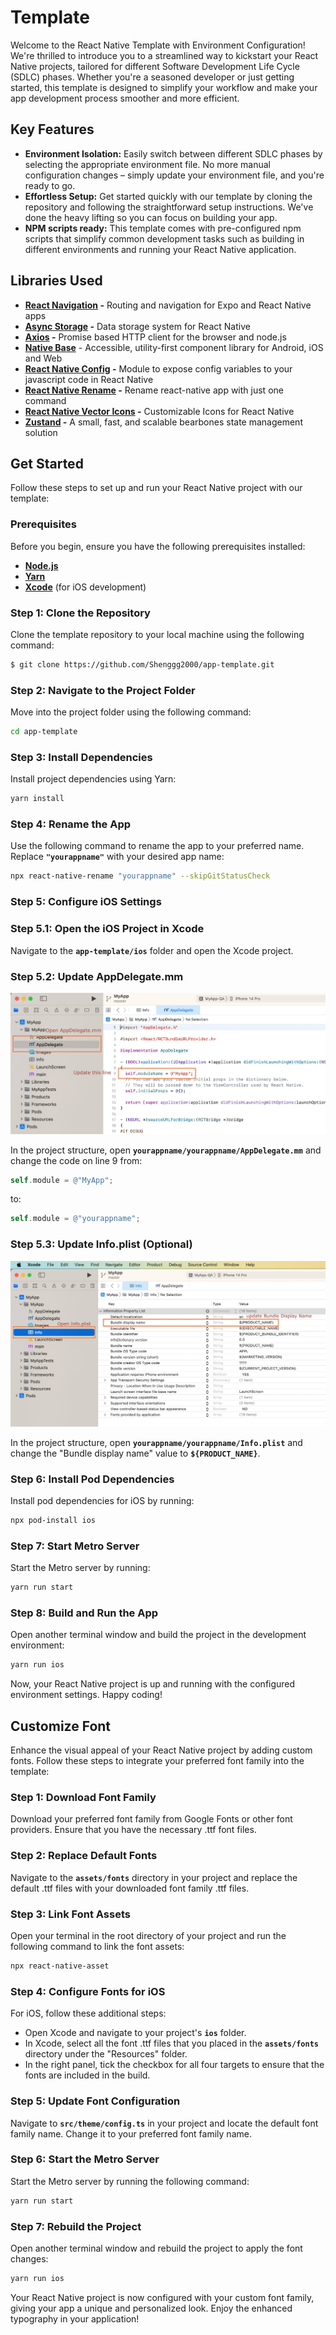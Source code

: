 # Template

Welcome to the React Native Template with Environment Configuration! We're thrilled to introduce you to a streamlined way to kickstart your React Native projects, tailored for different Software Development Life Cycle (SDLC) phases. Whether you're a seasoned developer or just getting started, this template is designed to simplify your workflow and make your app development process smoother and more efficient.

## **Key Features**

- **Environment Isolation:** Easily switch between different SDLC phases by selecting the appropriate environment file. No more manual configuration changes – simply update your environment file, and you're ready to go.
- **Effortless Setup:** Get started quickly with our template by cloning the repository and following the straightforward setup instructions. We've done the heavy lifting so you can focus on building your app.
- **********************************NPM scripts ready:********************************** This template comes with pre-configured npm scripts that simplify common development tasks such as building in different environments and running your React Native application.

## Libraries Used

- **[React Navigation](https://reactnavigation.org/) -** Routing and navigation for Expo and React Native apps
- **[Async Storage](https://react-native-async-storage.github.io/async-storage/) -** Data storage system for React Native
- **[Axios](https://axios-http.com/docs/intro) -** Promise based HTTP client for the browser and node.js
- **[Native Base](https://docs.nativebase.io/)** - Accessible, utility-first component library for Android, iOS and Web
- **[React Native Config](https://github.com/luggit/react-native-config) -** Module to expose config variables to your javascript code in React Native
- **[React Native Rename](https://github.com/junedomingo/react-native-rename) -** Rename react-native app with just one command
- **[React Native Vector Icons](https://github.com/oblador/react-native-vector-icons) -** Customizable Icons for React Native
- **[Zustand](https://docs.pmnd.rs/zustand/getting-started/introduction) -** A small, fast, and scalable bearbones state management solution

## Get Started

Follow these steps to set up and run your React Native project with our template:

### **Prerequisites**

Before you begin, ensure you have the following prerequisites installed:

- **[Node.js](https://nodejs.org/en/)**
- **[Yarn](https://classic.yarnpkg.com/en/docs/install)**
- **[Xcode](https://developer.apple.com/xcode/)** (for iOS development)

### **Step 1: Clone the Repository**

Clone the template repository to your local machine using the following command:

```bash
$ git clone https://github.com/Shenggg2000/app-template.git
```

### **Step 2: Navigate to the Project Folder**

Move into the project folder using the following command:

```bash
cd app-template
```

### **Step 3: Install Dependencies**

Install project dependencies using Yarn:

```bash
yarn install
```

### **Step 4: Rename the App**

Use the following command to rename the app to your preferred name. Replace **`"yourappname"`** with your desired app name:

```bash
npx react-native-rename "yourappname" --skipGitStatusCheck
```

### **Step 5: Configure iOS Settings**

### **Step 5.1: Open the iOS Project in Xcode**

Navigate to the **`app-template/ios`** folder and open the Xcode project.

### **Step 5.2: Update AppDelegate.mm**

![docs-1.jpeg](./assets/images/docs-1.jpeg)

In the project structure, open **`yourappname/yourappname/AppDelegate.mm`** and change the code on line 9 from:

```objectivec
self.module = @"MyApp";
```

to:

```objectivec
self.module = @"yourappname";
```

### Step 5.3: Update Info.plist (Optional)

![docs-2.jpg](./assets/images/docs-2.jpg)

In the project structure, open **`yourappname/yourappname/Info.plist`** and change the "Bundle display name" value to **`${PRODUCT_NAME}`**.

### **Step 6: Install Pod Dependencies**

Install pod dependencies for iOS by running:

```bash
npx pod-install ios
```

### **Step 7: Start Metro Server**

Start the Metro server by running:

```bash
yarn run start
```

### **Step 8: Build and Run the App**

Open another terminal window and build the project in the development environment:

```bash
yarn run ios
```

Now, your React Native project is up and running with the configured environment settings. Happy coding!

## Customize Font

Enhance the visual appeal of your React Native project by adding custom fonts. Follow these steps to integrate your preferred font family into the template:

### **Step 1: Download Font Family**

Download your preferred font family from Google Fonts or other font providers. Ensure that you have the necessary .ttf font files.

### **Step 2: Replace Default Fonts**

Navigate to the **`assets/fonts`** directory in your project and replace the default .ttf files with your downloaded font family .ttf files.

### **Step 3: Link Font Assets**

Open your terminal in the root directory of your project and run the following command to link the font assets:

```bash
npx react-native-asset
```

### **Step 4: Configure Fonts for iOS**

For iOS, follow these additional steps:

- Open Xcode and navigate to your project's **`ios`** folder.
- In Xcode, select all the font .ttf files that you placed in the **`assets/fonts`** directory under the "Resources" folder.
- In the right panel, tick the checkbox for all four targets to ensure that the fonts are included in the build.

### **Step 5: Update Font Configuration**

Navigate to **`src/theme/config.ts`** in your project and locate the default font family name. Change it to your preferred font family name.

### **Step 6: Start the Metro Server**

Start the Metro server by running the following command:

```bash
yarn run start
```

### **Step 7: Rebuild the Project**

Open another terminal window and rebuild the project to apply the font changes:

```bash
yarn run ios
```

Your React Native project is now configured with your custom font family, giving your app a unique and personalized look. Enjoy the enhanced typography in your application!
